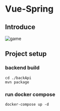 # Vue-Spring

## Introduce

![game](https://github.com/jcho5078/vue-game/assets/60742556/6feac397-c5ed-41dc-8636-f47b145266e9)


## Project setup

### backend build
```
cd ./backApi
mvn package
``` 

### run docker compose
```
docker-compose up -d
``` 
